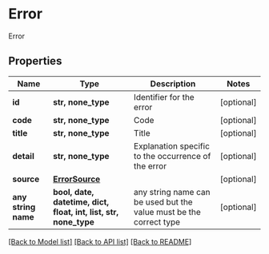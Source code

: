 # Error

Error

## Properties
Name | Type | Description | Notes
------------ | ------------- | ------------- | -------------
**id** | **str, none_type** | Identifier for the error | [optional] 
**code** | **str, none_type** | Code | [optional] 
**title** | **str, none_type** | Title | [optional] 
**detail** | **str, none_type** | Explanation specific to the occurrence of the error | [optional] 
**source** | [**ErrorSource**](ErrorSource.md) |  | [optional] 
**any string name** | **bool, date, datetime, dict, float, int, list, str, none_type** | any string name can be used but the value must be the correct type | [optional]

[[Back to Model list]](../README.md#documentation-for-models) [[Back to API list]](../README.md#documentation-for-api-endpoints) [[Back to README]](../README.md)


